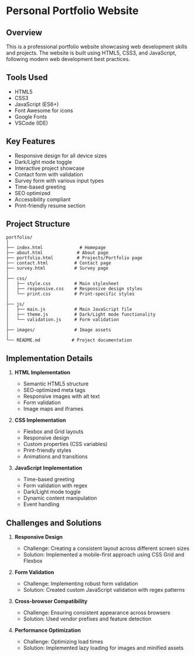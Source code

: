 # Personal Portfolio Website

## Overview
This is a professional portfolio website showcasing web development skills and projects. The website is built using HTML5, CSS3, and JavaScript, following modern web development best practices.

## Tools Used
- HTML5
- CSS3
- JavaScript (ES6+)
- Font Awesome for icons
- Google Fonts
- VSCode (IDE)

## Key Features
- Responsive design for all device sizes
- Dark/Light mode toggle
- Interactive project showcase
- Contact form with validation
- Survey form with various input types
- Time-based greeting
- SEO optimized
- Accessibility compliant
- Print-friendly resume section

## Project Structure
```
portfolio/
│
├── index.html              # Homepage
├── about.html             # About page
├── portfolio.html         # Projects/Portfolio page
├── contact.html          # Contact page
├── survey.html           # Survey page
│
├── css/
│   ├── style.css         # Main stylesheet
│   ├── responsive.css    # Responsive design styles
│   └── print.css         # Print-specific styles
│
├── js/
│   ├── main.js           # Main JavaScript file
│   ├── theme.js          # Dark/Light mode functionality
│   └── validation.js     # Form validation
│
├── images/               # Image assets
│
└── README.md            # Project documentation
```

## Implementation Details
1. **HTML Implementation**
   - Semantic HTML5 structure
   - SEO-optimized meta tags
   - Responsive images with alt text
   - Form validation
   - Image maps and iframes

2. **CSS Implementation**
   - Flexbox and Grid layouts
   - Responsive design
   - Custom properties (CSS variables)
   - Print-friendly styles
   - Animations and transitions

3. **JavaScript Implementation**
   - Time-based greeting
   - Form validation with regex
   - Dark/Light mode toggle
   - Dynamic content manipulation
   - Event handling

## Challenges and Solutions
1. **Responsive Design**
   - Challenge: Creating a consistent layout across different screen sizes
   - Solution: Implemented a mobile-first approach using CSS Grid and Flexbox

2. **Form Validation**
   - Challenge: Implementing robust form validation
   - Solution: Created custom JavaScript validation with regex patterns

3. **Cross-browser Compatibility**
   - Challenge: Ensuring consistent appearance across browsers
   - Solution: Used vendor prefixes and feature detection

4. **Performance Optimization**
   - Challenge: Optimizing load times
   - Solution: Implemented lazy loading for images and minified assets 